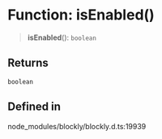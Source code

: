 # Function: isEnabled()

> **isEnabled**(): `boolean`

## Returns

`boolean`

## Defined in

node_modules/blockly/blockly.d.ts:19939
